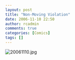 ```yaml
---
layout: post
title: "Non-Moving Violation"
date: 2006-11-10 22:50
author: rcadmin
comments: true
categories: [Comics]
tags: []
---
```

<img alt="20061110.jpg" id="image956" src="http://bitsmack.com/wp/wp-content/uploads/2006/11/20061110.jpg" />
